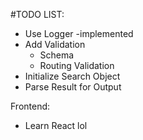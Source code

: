 #TODO LIST:

* Use Logger -implemented
* Add Validation
  * Schema
  * Routing Validation
* Initialize Search Object
* Parse Result for Output

Frontend:

* Learn React lol
